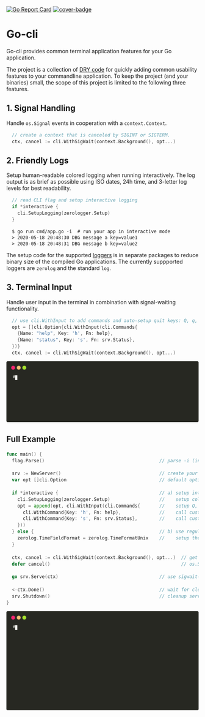 [![Go Report Card](https://goreportcard.com/badge/github.com/ubntc/go-cli)](https://goreportcard.com/report/github.com/ubntc/go-cli)
[![cover-badge](https://img.shields.io/badge/coverage-89%25-brightgreen.svg?longCache=true&style=flat)](Makefile#22)

# Go-cli

Go-cli provides common terminal application features for your Go application.

The project is a collection of [DRY code](https://en.wikipedia.org/wiki/Don%27t_repeat_yourself)
for quickly adding common usability features to your commandline application.
To keep the project (and your binaries) small, the scope of this project is limited to the
following three features.

## 1. Signal Handling

Handle `os.Signal` events in cooperation with a `context.Context`.
```go
  // create a context that is canceled by SIGINT or SIGTERM.
  ctx, cancel := cli.WithSigWait(context.Background(), opt...)
```

## 2. Friendly Logs
Setup human-readable colored logging when running interactively.
The log output is as brief as possible using ISO dates, 24h time,
and 3-letter log levels for best readability.
```go
  // read CLI flag and setup interactive logging
  if *interactive {
    cli.SetupLogging(zerologger.Setup)
  }
```
```
  $ go run cmd/app.go -i  # run your app in interactive mode
  > 2020-05-18 20:48:30 DBG message a key=value1
  > 2020-05-18 20:48:31 DBG message b key=value2
```
The setup code for the supported [loggers]() is in separate packages to reduce binary size of the compiled Go applications.
The currently suppported loggers are `zerolog` and the standard `log`.

## 3. Terminal Input
Handle user input in the terminal in combination with signal-waiting functionality. 
```go
  // use cli.WithInput to add commands and auto-setup quit keys: Q, q, CTRL-Q, CTRL-D
  opt = []cli.Option{cli.WithInput(cli.Commands{
    {Name: "help", Key: 'h', Fn: help},
    {Name: "status", Key: 's', Fn: srv.Status},
  })}
  ctx, cancel := cli.WithSigWait(context.Background(), opt...)
```
![Commands Demo](resources/go-cli-commands.svg)

## Full Example
```go
func main() {
  flag.Parse()                                          // parse -i (interactive) flag

  srv := NewServer()                                    // create your server
  var opt []cli.Option                                  // default options for sigwait context

  if *interactive {                                     // a) setup interactive logging:
    cli.SetupLogging(zerologger.Setup)                  //    setup colored and friendly zerolog
    opt = append(opt, cli.WithInput(cli.Commands{       //    setup Q, q, ^C, ^D to cancel context
      cli.WithCommand{Key: 'h', Fn: help},              //    call custom func when pressing h
      cli.WithCommand{Key: 's', Fn: srv.Status},        //    call custom func when pressing s
    }))
  } else {                                              // b) use regular logging:
    zerolog.TimeFieldFormat = zerolog.TimeFormatUnix    //    setup the logger as usual
  }

  ctx, cancel := cli.WithSigWait(context.Background(), opt...)  // get a context that cancels on
  defer cancel()                                                // os.Signal: SIGTERM or SIGINT

  go srv.Serve(ctx)                                     // use sigwait-context as regular context

  <-ctx.Done()                                          // wait for closing context
  srv.Shutdown()                                        // cleanup server
}
```

![Example Demo](resources/go-cli.svg)
